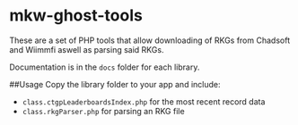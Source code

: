 # mkw-ghost-tools
These are a set of PHP tools that allow downloading of RKGs from Chadsoft and Wiimmfi aswell as parsing said RKGs.

Documentation is in the `docs` folder for each library.

##Usage
Copy the library folder to your app and include:
- `class.ctgpLeaderboardsIndex.php` for the most recent record data
- `class.rkgParser.php` for parsing an RKG file

